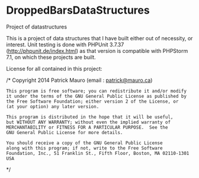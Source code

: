 DroppedBarsDataStructures
=========================

Project of datastructures

This is a project of data structures that I have built either out of necessity, or interest.
Unit testing is done with PHPUnit 3.7.37 (http://phpunit.de/index.html) as that version is compatible with PHPStorm 7.1, on which these projects are built.


License for all contained in this project:

/*	Copyright 2014 Patrick Mauro (email : patrick@mauro.ca)

	This program is free software; you can redistribute it and/or modify
	it under the terms of the GNU General Public License as published by
	the Free Software Foundation; either version 2 of the License, or
	(at your option) any later version.

	This program is distributed in the hope that it will be useful,
	but WITHOUT ANY WARRANTY; without even the implied warranty of
	MERCHANTABILITY or FITNESS FOR A PARTICULAR PURPOSE.  See the
	GNU General Public License for more details.

	You should receive a copy of the GNU General Public License
	along with this program; if not, write to the Free Software
	Foundation, Inc., 51 Franklin St., Fifth Floor, Boston, MA 02110-1301 USA
*/